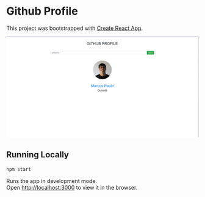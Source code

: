 # Github Profile

This project was bootstrapped with [Create React App](https://github.com/facebook/create-react-app).


![Screenshot](img_demostrativa.png)

## Running Locally

```sh
npm start
```

Runs the app in development mode.<br>
Open [http://localhost:3000](http://localhost:3000) to view it in the browser.
